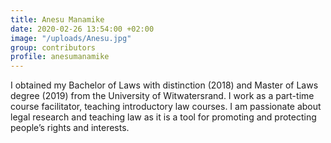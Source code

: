 ```yaml
---
title: Anesu Manamike
date: 2020-02-26 13:54:00 +02:00
image: "/uploads/Anesu.jpg"
group: contributors
profile: anesumanamike
---
```


I obtained my Bachelor of Laws with distinction (2018) and Master of Laws degree (2019) from the University of Witwatersrand. I work as a part-time course facilitator, teaching introductory law courses. I am passionate about legal research and teaching law as it is a tool for promoting and protecting people’s rights and interests.